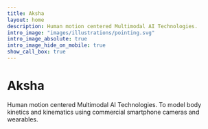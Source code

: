 ```yaml
---
title: Aksha
layout: home
description: Human motion centered Multimodal AI Technologies.
intro_image: "images/illustrations/pointing.svg"
intro_image_absolute: true
intro_image_hide_on_mobile: true
show_call_box: true
---
```


# Aksha

Human motion centered Multimodal AI Technologies. To model body kinetics and kinematics using commercial smartphone cameras and wearables.